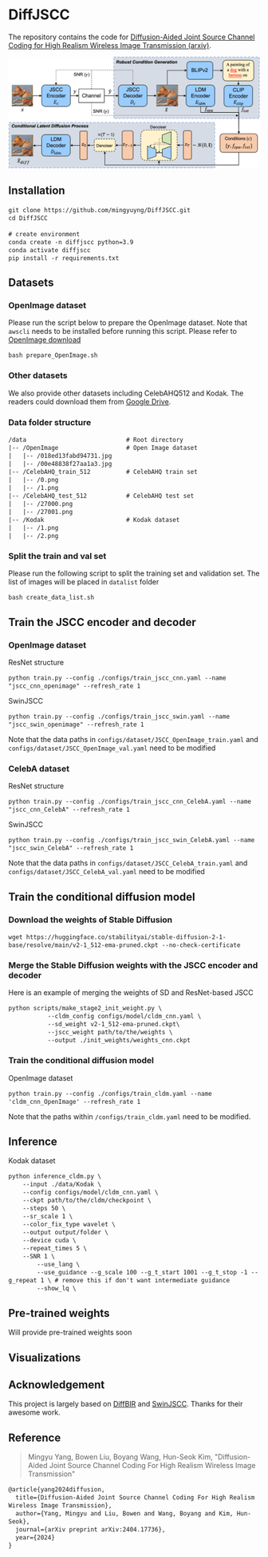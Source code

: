 # DiffJSCC

The repository contains the code for [Diffusion-Aided Joint Source Channel Coding for High Realism Wireless Image Transmission (arxiv)](https://arxiv.org/pdf/2404.17736). 

<img src="images/Main.png" alt="overview" width="700"/>


## Installation

    git clone https://github.com/mingyuyng/DiffJSCC.git
    cd DiffJSCC

    # create environment
    conda create -n diffjscc python=3.9
    conda activate diffjscc
    pip install -r requirements.txt

## Datasets

### OpenImage dataset

Please run the script below to prepare the OpenImage dataset. Note that `awscli` needs to be installed before running this script. Please refer to [OpenImage download](https://github.com/cvdfoundation/open-images-dataset#download-full-dataset-with-google-storage-transfer)

    bash prepare_OpenImage.sh

### Other datasets

We also provide other datasets including CelebAHQ512 and Kodak. The readers could download them from [Google Drive](https://drive.google.com/drive/folders/1bGWQNs_n5NUatOmRajsdQsLWfL7n3KE2?usp=drive_link).

### Data folder structure

```plaintext
/data                            # Root directory
|-- /OpenImage                   # Open Image dataset
|   |-- /018ed13fabd94731.jpg             
|   |-- /00e48838f27aa1a3.jpg         
|-- /CelebAHQ_train_512          # CelebAHQ train set
|   |-- /0.png              
|   |-- /1.png 
|-- /CelebAHQ_test_512           # CelebAHQ test set
|   |-- /27000.png              
|   |-- /27001.png
|-- /Kodak                       # Kodak dataset
|   |-- /1.png              
|   |-- /2.png 
```

### Split the train and val set

Please run the following script to split the training set and validation set. The list of images will be placed in `datalist` folder

    bash create_data_list.sh


## Train the JSCC encoder and decoder

### OpenImage dataset
    
ResNet structure
    
    python train.py --config ./configs/train_jscc_cnn.yaml --name "jscc_cnn_openimage" --refresh_rate 1

SwinJSCC

    python train.py --config ./configs/train_jscc_swin.yaml --name "jscc_swin_openimage" --refresh_rate 1

Note that the data paths in `configs/dataset/JSCC_OpenImage_train.yaml` and `configs/dataset/JSCC_OpenImage_val.yaml` need to be modified

### CelebA dataset
    
ResNet structure
    
    python train.py --config ./configs/train_jscc_cnn_CelebA.yaml --name "jscc_cnn_CelebA" --refresh_rate 1

SwinJSCC

    python train.py --config ./configs/train_jscc_swin_CelebA.yaml --name "jscc_swin_CelebA" --refresh_rate 1

Note that the data paths in `configs/dataset/JSCC_CelebA_train.yaml` and `configs/dataset/JSCC_CelebA_val.yaml` need to be modified


## Train the conditional diffusion model

### Download the weights of Stable Diffusion

    wget https://huggingface.co/stabilityai/stable-diffusion-2-1-base/resolve/main/v2-1_512-ema-pruned.ckpt --no-check-certificate

### Merge the Stable Diffusion weights with the JSCC encoder and decoder

Here is an example of merging the weights of SD and ResNet-based JSCC

    python scripts/make_stage2_init_weight.py \
               --cldm_config configs/model/cldm_cnn.yaml \
               --sd_weight v2-1_512-ema-pruned.ckpt\
               --jscc_weight path/to/the/weights \
               --output ./init_weights/weights_cnn.ckpt
    
### Train the conditional diffusion model

OpenImage dataset

    python train.py --config ./configs/train_cldm.yaml --name 'cldm_cnn_OpenImage' --refresh_rate 1
   
Note that the paths within `/configs/train_cldm.yaml` need to be modified.

## Inference

Kodak dataset

    python inference_cldm.py \
    	--input ./data/Kodak \
    	--config configs/model/cldm_cnn.yaml \
    	--ckpt path/to/the/cldm/checkpoint \
    	--steps 50 \
    	--sr_scale 1 \
    	--color_fix_type wavelet \
    	--output output/folder \
    	--device cuda \
    	--repeat_times 5 \
    	--SNR 1 \    
            --use_lang \
            --use_guidance --g_scale 100 --g_t_start 1001 --g_t_stop -1 --g_repeat 1 \ # remove this if don't want intermediate guidance
            --show_lq \


## Pre-trained weights

Will provide pre-trained weights soon

## Visualizations


## Acknowledgement 

This project is largely based on [DiffBIR](https://github.com/XPixelGroup/DiffBIR) and [SwinJSCC](https://github.com/semcomm/SwinJSCC). Thanks for their awesome work.

## Reference

> Mingyu Yang, Bowen Liu, Boyang Wang, Hun-Seok Kim, "Diffusion-Aided Joint Source Channel Coding For High Realism Wireless Image Transmission"

    @article{yang2024diffusion,
      title={Diffusion-Aided Joint Source Channel Coding For High Realism Wireless Image Transmission},
      author={Yang, Mingyu and Liu, Bowen and Wang, Boyang and Kim, Hun-Seok},
      journal={arXiv preprint arXiv:2404.17736},
      year={2024}
    }






